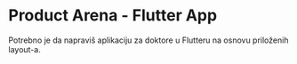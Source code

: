# Product Arena - Flutter App
Potrebno je da napraviš aplikaciju za doktore u Flutteru na osnovu priloženih layout-a.
